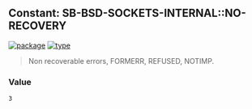 ## Constant: SB-BSD-SOCKETS-INTERNAL::NO-RECOVERY
[![package](https://img.shields.io/badge/Package-SB--BSD--SOCKETS--INTERNAL-5f9ea0.svg?style=social&colorA=999999)](../) [![type](https://img.shields.io/badge/Type-Constant-5f9ea0.svg?style=social&colorA=999999)](../#constant) 

> Non recoverable errors, FORMERR, REFUSED, NOTIMP.

### Value
```
3
```
